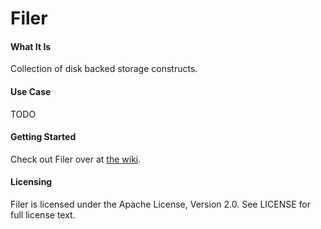 Filer
=========

#### What It Is
Collection of disk backed storage constructs.

#### Use Case
TODO

#### Getting Started
Check out Filer over at [the wiki](https://github.com/jivesoftware/filer/wiki).

#### Licensing
Filer is licensed under the Apache License, Version 2.0. See LICENSE for full license text.